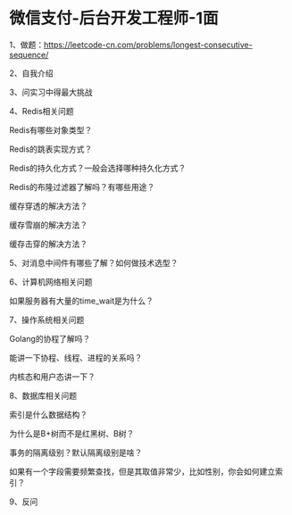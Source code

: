 # 微信支付-后台开发工程师-1面

1、做题：https://leetcode-cn.com/problems/longest-consecutive-sequence/

2、自我介绍

3、问实习中得最大挑战

4、Redis相关问题

Redis有哪些对象类型？

Redis的跳表实现方式？

Redis的持久化方式？一般会选择哪种持久化方式？

Redis的布隆过滤器了解吗？有哪些用途？

缓存穿透的解决方法？

缓存雪崩的解决方法？

缓存击穿的解决方法？

5、对消息中间件有哪些了解？如何做技术选型？

6、计算机网络相关问题

如果服务器有大量的time_wait是为什么？

7、操作系统相关问题

Golang的协程了解吗？

能讲一下协程、线程、进程的关系吗？

内核态和用户态讲一下？

8、数据库相关问题

索引是什么数据结构？

为什么是B+树而不是红黑树、B树？

事务的隔离级别？默认隔离级别是啥？

如果有一个字段需要频繁查找，但是其取值非常少，比如性别，你会如何建立索引？

9、反问